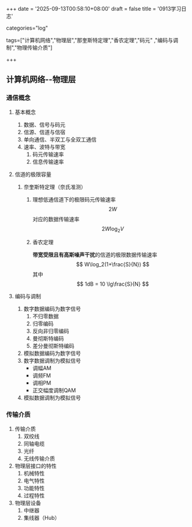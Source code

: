 +++
date = '2025-09-13T00:58:10+08:00'
draft = false
title = '0913学习日志'

categories="log"

tags=["计算机网络","物理层","那奎斯特定理","香农定理","码元" ,"编码与调制","物理传输介质"]

+++

## 计算机网络--物理层

### 通信概念

1. 基本概念

   1. 数据、信号与码元
   2. 信源、信道与信宿
   3. 单向通信、半双工与全双工通信
   4. 速率、波特与带宽
      1. 码元传输速率
      2. 信息传输速率

2. 信道的极限容量

   1. 奈奎斯特定理（奈氏准测）

      1. 理想低通信道下的极限码元传输速率
         $$
         2W
         $$
         对应的数据传输速率
         $$
         2W\log_2V
         $$

      2. 香农定理

         **带宽受限且有高斯噪声干扰**的信道的极限数据传输速率
         $$
          W\log_2(1+\frac{S}{N})
         $$
         其中
         $$
         1dB = 10 \lg\frac{S}{N}
         $$

3. 编码与调制

   1. 数字数据编码为数字信号
      1. 不归零数据
      2. 归零编码
      3. 反向非归零编码
      4. 曼彻斯特编码
      5. 差分曼彻斯特编码
   2. 模拟数据编码为数字信号
   3. 数字数据调制为模拟信号
      * 调幅AM
      * 调频FM
      * 调相PM
      * 正交幅度调制QAM
   4. 模拟数据调制为模拟信号



### 传输介质

1. 传输介质
   1. 双绞线
   2. 同轴电缆
   3. 光纤
   4. 无线传输介质
2. 物理层接口的特性
   1. 机械特性
   2. 电气特性
   3. 功能特性
   4. 过程特性
3. 物理层设备
   1. 中继器
   2. 集线器（Hub）
